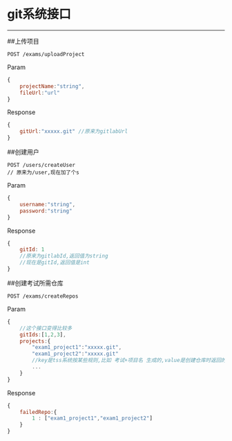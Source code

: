 # git系统接口

---

##上传项目

```
POST /exams/uploadProject
```
Param
```js
{
    projectName:"string",
    fileUrl:"url"
}
```
Response
```js
{
    gitUrl:"xxxxx.git" //原来为gitlabUrl
}
```

##创建用户

```
POST /users/createUser
// 原来为/user,现在加了个s
```
Param
```js
{
    username:"string",
    password:"string"
}
```
Response
```js
{
    gitId: 1 
    //原来为gitlabId,返回值为string
    //现在是gitId,返回值是int
}
```

##创建考试所需仓库
```
POST /exams/createRepos
```
Param
```js
{
    //这个接口变得比较多
    gitIds:[1,2,3],
    projects:{
        "exam1_project1":"xxxxx.git",
        "exam1_project2":"xxxxx.git"
        //key是tss系统按某些规则,比如 考试+项目名 生成的,value是创建仓库时返回的git地址
        ...
    }
}
```
Response
```js
{
    failedRepo:{
        1 : ["exam1_project1","exam1_project2"]
    }
}
```